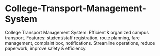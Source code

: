 # College-Transport-Management-System
College Transport Management System: Efficient &amp; organized campus transport. Features: student/staff registration, route planning, fare management, complaint box, notifications. Streamline operations, reduce paperwork, improve safety &amp; efficiency.

